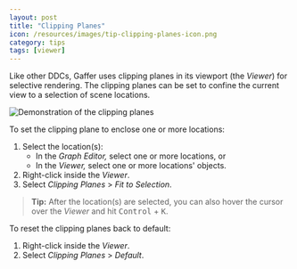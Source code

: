 ```yaml
---
layout: post
title: "Clipping Planes"
icon: /resources/images/tip-clipping-planes-icon.png
category: tips
tags: [viewer]
---
```


Like other DDCs, Gaffer uses clipping planes in its viewport (the _Viewer_) for selective rendering. The clipping planes can be set to confine the current view to a selection of scene locations.

<img class="mtb-30" src="{{ site.baseurl }}/resources/images/tip-clipping-planesAnimation.gif" alt="Demonstration of the clipping planes">

To set the clipping plane to enclose one or more locations:

1. Select the location(s):
    - In the _Graph Editor,_ select one or more locations, or
    - In the _Viewer,_ select one or more locations' objects.
2. Right-click inside the _Viewer_.
3. Select _Clipping Planes_ > _Fit to Selection_.

> **Tip:** After the location(s) are selected, you can also hover the cursor over the _Viewer_ and hit <kbd>Control</kbd> + <kbd>K</kbd>.

To reset the clipping planes back to default:

1. Right-click inside the _Viewer_.
2. Select _Clipping Planes_ > _Default_.
